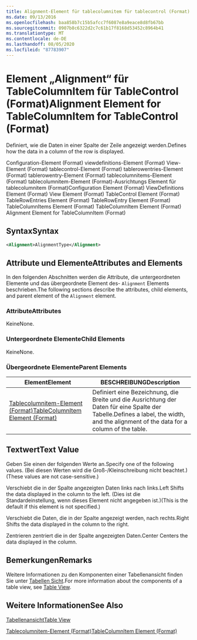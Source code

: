 ```yaml
---
title: Alignment-Element für tablecolumnitem für tablecontrol (Format) | Microsoft-Dokumentation
ms.date: 09/13/2016
ms.openlocfilehash: baa858b7c15b5afcc7f6087e8a9eace8d8fb67bb
ms.sourcegitcommit: 0907b8c6322d2c7c61b17f8168d53452c8964b41
ms.translationtype: MT
ms.contentlocale: de-DE
ms.lasthandoff: 08/05/2020
ms.locfileid: "87783907"
---
```

# <a name="alignment-element-for-tablecolumnitem-for-tablecontrol-format"></a><span data-ttu-id="899a4-102">Element „Alignment“ für TableColumnItem für TableControl (Format)</span><span class="sxs-lookup"><span data-stu-id="899a4-102">Alignment Element for TableColumnItem for TableControl (Format)</span></span>

<span data-ttu-id="899a4-103">Definiert, wie die Daten in einer Spalte der Zeile angezeigt werden.</span><span class="sxs-lookup"><span data-stu-id="899a4-103">Defines how the data in a column of the row is displayed.</span></span>

<span data-ttu-id="899a4-104">Configuration-Element (Format) viewdefinitions-Element (Format) View-Element (Format) tablecontrol-Element (Format) tablerowentries-Element (Format) tablerowentry-Element (Format) tablecolumnitems-Element (Format) tablecolumnitem-Element (Format)-Ausrichtungs Element für tablecolumnitem (Format)</span><span class="sxs-lookup"><span data-stu-id="899a4-104">Configuration Element (Format) ViewDefinitions Element (Format) View Element (Format) TableControl Element (Format) TableRowEntries Element (Format) TableRowEntry Element (Format) TableColumnItems Element (Format) TableColumnItem Element (Format) Alignment Element for TableColumnItem (Format)</span></span>

## <a name="syntax"></a><span data-ttu-id="899a4-105">Syntax</span><span class="sxs-lookup"><span data-stu-id="899a4-105">Syntax</span></span>

```xml
<Alignment>AlignmentType</Alignment>
```

## <a name="attributes-and-elements"></a><span data-ttu-id="899a4-106">Attribute und Elemente</span><span class="sxs-lookup"><span data-stu-id="899a4-106">Attributes and Elements</span></span>

<span data-ttu-id="899a4-107">In den folgenden Abschnitten werden die Attribute, die untergeordneten Elemente und das übergeordnete Element des- `Alignment` Elements beschrieben.</span><span class="sxs-lookup"><span data-stu-id="899a4-107">The following sections describe the attributes, child elements, and parent element of the `Alignment` element.</span></span>

### <a name="attributes"></a><span data-ttu-id="899a4-108">Attribute</span><span class="sxs-lookup"><span data-stu-id="899a4-108">Attributes</span></span>

<span data-ttu-id="899a4-109">Keine</span><span class="sxs-lookup"><span data-stu-id="899a4-109">None.</span></span>

### <a name="child-elements"></a><span data-ttu-id="899a4-110">Untergeordnete Elemente</span><span class="sxs-lookup"><span data-stu-id="899a4-110">Child Elements</span></span>

<span data-ttu-id="899a4-111">Keine</span><span class="sxs-lookup"><span data-stu-id="899a4-111">None.</span></span>

### <a name="parent-elements"></a><span data-ttu-id="899a4-112">Übergeordnete Elemente</span><span class="sxs-lookup"><span data-stu-id="899a4-112">Parent Elements</span></span>

|<span data-ttu-id="899a4-113">Element</span><span class="sxs-lookup"><span data-stu-id="899a4-113">Element</span></span>|<span data-ttu-id="899a4-114">BESCHREIBUNG</span><span class="sxs-lookup"><span data-stu-id="899a4-114">Description</span></span>|
|-------------|-----------------|
|[<span data-ttu-id="899a4-115">Tablecolumnitem-Element (Format)</span><span class="sxs-lookup"><span data-stu-id="899a4-115">TableColumnItem Element (Format)</span></span>](./tablecolumnitem-element-for-tablecolumnitems-for-tablecontrol-format.md)|<span data-ttu-id="899a4-116">Definiert eine Bezeichnung, die Breite und die Ausrichtung der Daten für eine Spalte der Tabelle.</span><span class="sxs-lookup"><span data-stu-id="899a4-116">Defines a label, the width, and the alignment of the data for a column of the table.</span></span>|

## <a name="text-value"></a><span data-ttu-id="899a4-117">Textwert</span><span class="sxs-lookup"><span data-stu-id="899a4-117">Text Value</span></span>

<span data-ttu-id="899a4-118">Geben Sie einen der folgenden Werte an.</span><span class="sxs-lookup"><span data-stu-id="899a4-118">Specify one of the following values.</span></span> <span data-ttu-id="899a4-119">(Bei diesen Werten wird die Groß-/Kleinschreibung nicht beachtet.)</span><span class="sxs-lookup"><span data-stu-id="899a4-119">(These values are not case-sensitive.)</span></span>

<span data-ttu-id="899a4-120">Verschiebt die in der Spalte angezeigten Daten links nach links.</span><span class="sxs-lookup"><span data-stu-id="899a4-120">Left Shifts the data displayed in the column to the left.</span></span> <span data-ttu-id="899a4-121">(Dies ist die Standardeinstellung, wenn dieses Element nicht angegeben ist.)</span><span class="sxs-lookup"><span data-stu-id="899a4-121">(This is the default if this element is not specified.)</span></span>

<span data-ttu-id="899a4-122">Verschiebt die Daten, die in der Spalte angezeigt werden, nach rechts.</span><span class="sxs-lookup"><span data-stu-id="899a4-122">Right Shifts the data displayed in the column to the right.</span></span>

<span data-ttu-id="899a4-123">Zentrieren zentriert die in der Spalte angezeigten Daten.</span><span class="sxs-lookup"><span data-stu-id="899a4-123">Center Centers the data displayed in the column.</span></span>

## <a name="remarks"></a><span data-ttu-id="899a4-124">Bemerkungen</span><span class="sxs-lookup"><span data-stu-id="899a4-124">Remarks</span></span>

<span data-ttu-id="899a4-125">Weitere Informationen zu den Komponenten einer Tabellenansicht finden Sie unter [Tabellen Sicht](./creating-a-table-view.md).</span><span class="sxs-lookup"><span data-stu-id="899a4-125">For more information about the components of a table view, see [Table View](./creating-a-table-view.md).</span></span>

## <a name="see-also"></a><span data-ttu-id="899a4-126">Weitere Informationen</span><span class="sxs-lookup"><span data-stu-id="899a4-126">See Also</span></span>

[<span data-ttu-id="899a4-127">Tabellenansicht</span><span class="sxs-lookup"><span data-stu-id="899a4-127">Table View</span></span>](./creating-a-table-view.md)

[<span data-ttu-id="899a4-128">Tablecolumnitem-Element (Format)</span><span class="sxs-lookup"><span data-stu-id="899a4-128">TableColumnItem Element (Format)</span></span>](./tablecolumnitem-element-for-tablecolumnitems-for-tablecontrol-format.md)
